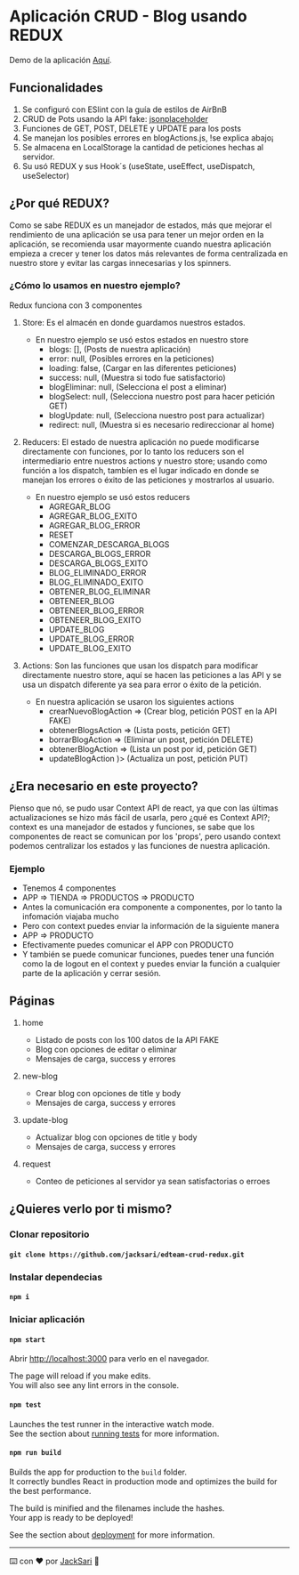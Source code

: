 # Aplicación CRUD - Blog usando REDUX

Demo de la aplicación [Aquí](https://edteam-crud-redux.netlify.app/).

## Funcionalidades
1. Se configuró con ESlint con la guía de estilos de AirBnB
2. CRUD de Pots usando la API fake: [jsonplaceholder](https://jsonplaceholder.typicode.com)
3. Funciones de GET, POST, DELETE y UPDATE para los posts
4. Se manejan los posibles errores en blogActions.js, !se explica abajo¡
5. Se almacena en LocalStorage la cantidad de peticiones hechas al servidor.
6. Su usó REDUX y sus Hook´s (useState, useEffect, useDispatch, useSelector)

## ¿Por qué REDUX?
Como se sabe REDUX es un manejador de estados, más que mejorar el rendimiento
de una aplicación se usa para tener un mejor orden en la aplicación, se recomienda
usar mayormente cuando nuestra aplicación empieza a crecer y tener los datos más
relevantes de forma centralizada en nuestro store y evitar las cargas innecesarias
y los spinners.
### ¿Cómo lo usamos en nuestro ejemplo?
Redux funciona con 3 componentes
1. Store: Es el almacén en donde guardamos nuestros estados.
   * En nuestro ejemplo se usó estos estados en nuestro store
     * blogs: [], (Posts de nuestra aplicación)
     * error: null, (Posibles errores en la peticiones)
     * loading: false, (Cargar en las diferentes peticiones)
     * success: null, (Muestra si todo fue satisfactorio)
     * blogEliminar: null, (Selecciona el post a eliminar)
     * blogSelect: null, (Selecciona nuestro post para hacer petición GET)
     * blogUpdate: null, (Selecciona nuestro post para actualizar)
     * redirect: null, (Muestra si es necesario redireccionar al home)
2. Reducers: El estado de nuestra aplicación no puede modificarse directamente 
   con funciones, por lo tanto los reducers son el intermediario entre nuestros
   actions y nuestro store; usando como función a los dispatch, tambíen es el lugar
   indicado en donde se manejan los errores o éxito de las peticiones y mostrarlos
   al usuario.
   * En nuestro ejemplo se usó estos reducers
        * AGREGAR_BLOG
        * AGREGAR_BLOG_EXITO
        * AGREGAR_BLOG_ERROR  
        * RESET  
        * COMENZAR_DESCARGA_BLOGS
        * DESCARGA_BLOGS_ERROR  
        * DESCARGA_BLOGS_EXITO  
        * BLOG_ELIMINADO_ERROR  
        * BLOG_ELIMINADO_EXITO  
        * OBTENER_BLOG_ELIMINAR
        * OBTENEER_BLOG
        * OBTENEER_BLOG_ERROR
        * OBTENEER_BLOG_EXITO
        * UPDATE_BLOG
        * UPDATE_BLOG_ERROR
        * UPDATE_BLOG_EXITO
    
3. Actions: Son las funciones que usan los dispatch para modificar directamente 
   nuestro store, aquí se hacen las peticiones a las API y se usa un dispatch
   diferente ya sea para error o éxito de la petición.
   * En nuestra aplicación se usaron los siguientes actions
        * crearNuevoBlogAction => (Crear blog, petición POST en la API FAKE)
        * obtenerBlogsAction => (Lista posts, petición GET)  
        * borrarBlogAction => (Eliminar un post, petición DELETE)  
        * obtenerBlogAction => (Lista un post por id, petición GET)  
        * updateBlogAction )> (Actualiza un post, petición PUT)  
      
## ¿Era necesario en este proyecto?
Pienso que nó, se pudo usar Context API de react, ya que con las últimas actualizaciones 
se hizo más fácil de usarla, pero ¿qué es Context API?; context es una manejador de estados 
y funciones, se sabe que los componentes de react se comunican por los 'props', pero 
usando context podemos centralizar los estados y las funciones de nuestra aplicación.
### Ejemplo
* Tenemos 4 componentes
* APP => TIENDA => PRODUCTOS => PRODUCTO
* Antes la comunicación era componente a componentes, por lo tanto la infomación viajaba mucho
* Pero con context puedes enviar la información de la siguiente manera
* APP => PRODUCTO
* Efectivamente puedes comunicar el APP con PRODUCTO
* Y también se puede comunicar funciones, puedes tener una función como la
  de logout en el context y puedes enviar la función a cualquier parte de la
  aplicación y cerrar sesión.

## Páginas
1. home
    * Listado de posts con los 100 datos de la API FAKE
    * Blog con opciones de editar o eliminar
    * Mensajes de carga, success y errores
    
2. new-blog 
    * Crear blog con opciones de title y body
    * Mensajes de carga, success y errores
    
3. update-blog
    * Actualizar blog con opciones de title y body
    * Mensajes de carga, success y errores

4. request
    * Conteo de peticiones al servidor ya sean satisfactorias o erroes

## ¿Quieres verlo por ti mismo?

### Clonar repositorio
#### `git clone https://github.com/jacksari/edteam-crud-redux.git`

### Instalar dependecias
#### `npm i`

### Iniciar aplicación
#### `npm start`

Abrir [http://localhost:3000](http://localhost:3000) para verlo en el navegador.

The page will reload if you make edits.\
You will also see any lint errors in the console.

#### `npm test`

Launches the test runner in the interactive watch mode.\
See the section about [running tests](https://facebook.github.io/create-react-app/docs/running-tests) for more information.

#### `npm run build`

Builds the app for production to the `build` folder.\
It correctly bundles React in production mode and optimizes the build for the best performance.

The build is minified and the filenames include the hashes.\
Your app is ready to be deployed!

See the section about [deployment](https://facebook.github.io/create-react-app/docs/deployment) for more information.

-----------------------------------------
⌨️ con ❤️ por [JackSari](https://jacksari.com/) 👋
